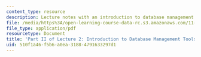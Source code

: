 ```yaml
---
content_type: resource
description: Lecture notes with an introduction to database management tools.
file: /media/https%3A/open-learning-course-data-rc.s3.amazonaws.com/11-208-introduction-to-computers-in-public-management-ii-january-iap-2002/510f1a46f5b6a0ea31884791633297d1_lect22.pdf
file_type: application/pdf
resourcetype: Document
title: 'Part II of Lecture 2: Introduction to Database Management Tools'
uid: 510f1a46-f5b6-a0ea-3188-4791633297d1
---
```


